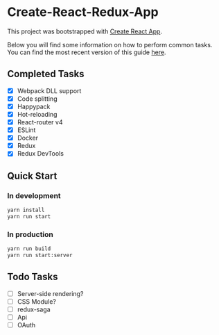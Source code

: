 # Create-React-Redux-App

This project was bootstrapped with [Create React App](https://github.com/facebookincubator/create-react-app).

Below you will find some information on how to perform common tasks.<br>
You can find the most recent version of this guide [here](https://github.com/facebookincubator/create-react-app/blob/master/packages/react-scripts/template/README.md).

## Completed Tasks

- [x] Webpack DLL support
- [x] Code splitting
- [x] Happypack
- [x] Hot-reloading
- [x] React-router v4
- [x] ESLint
- [x] Docker
- [x] Redux
- [x] Redux DevTools

## Quick Start

### In development

```sh
yarn install
yarn run start
```

### In production

```sh
yarn run build
yarn run start:server
```

## Todo Tasks

- [ ] Server-side rendering?
- [ ] CSS Module?
- [ ] redux-saga
- [ ] Api
- [ ] OAuth

